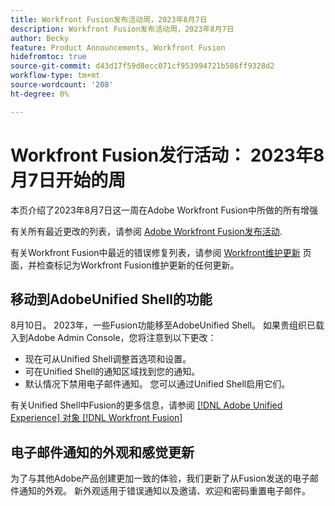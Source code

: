 ```yaml
---
title: Workfront Fusion发布活动周，2023年8月7日
description: Workfront Fusion发布活动周，2023年8月7日
author: Becky
feature: Product Announcements, Workfront Fusion
hidefromtoc: true
source-git-commit: d43d17f59d8ecc071cf953994721b586ff9328d2
workflow-type: tm+mt
source-wordcount: '208'
ht-degree: 0%

---
```


# Workfront Fusion发行活动： 2023年8月7日开始的周

本页介绍了2023年8月7日这一周在Adobe Workfront Fusion中所做的所有增强

有关所有最近更改的列表，请参阅 [Adobe Workfront Fusion发布活动](../../../product-announcements/product-releases/fusion-release-activity/fusion-release-activity.md).

有关Workfront Fusion中最近的错误修复列表，请参阅 [Workfront维护更新](https://experienceleague.adobe.com/docs/workfront-known-issues/releases/current-updates.html) 页面，并检查标记为Workfront Fusion维护更新的任何更新。

## 移动到AdobeUnified Shell的功能

8月10日。 2023年，一些Fusion功能移至AdobeUnified Shell。 如果贵组织已载入到Adobe Admin Console，您将注意到以下更改：

* 现在可从Unified Shell调整首选项和设置。
* 可在Unified Shell的通知区域找到您的通知。
* 默认情况下禁用电子邮件通知。 您可以通过Unified Shell启用它们。

有关Unified Shell中Fusion的更多信息，请参阅 [[!DNL Adobe Unified Experience] 对象 [!DNL Workfront Fusion]](/help/quicksilver/workfront-fusion/fusion-in-admin-console/fusion-unified-experience.md)


## 电子邮件通知的外观和感觉更新

为了与其他Adobe产品创建更加一致的体验，我们更新了从Fusion发送的电子邮件通知的外观。 新外观适用于错误通知以及邀请、欢迎和密码重置电子邮件。
